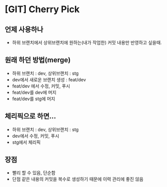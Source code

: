 # [GIT] Cherry Pick
## 언제 사용하나
- 하위 브랜치에서 상위브랜치에 원하는(내가 작업한) 커밋 내용만 반영하고 싶을때.

## 원래 하던 방법(merge)
- 하위 브랜치 : dev, 상위브랜치 : stg
- dev에서 새로운 브랜치 생성 : feat/dev
- feat/dev 에서 수정, 커밋, 푸시
- feat/dev를 dev에 머지
- feat/dev를 stg에 머지

## 체리픽으로 하면...
- 하위 브랜치 : dev, 상위브랜치 : stg
- dev에서 수정, 커밋, 푸시
- stg에서 체리픽

## 장점
- 빨리 할 수 있음, 단순함
- 단점 같은 내용의 커밋을 복수로 생성하기 때문에 이력 관리에 좋진 않음
